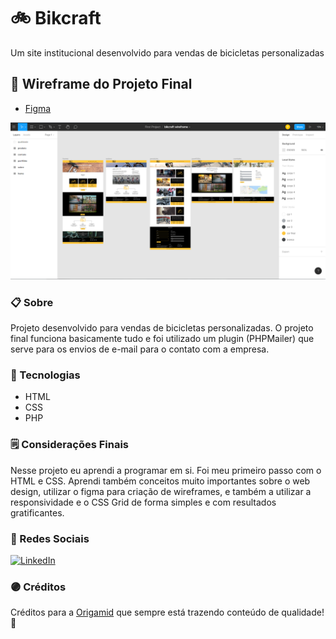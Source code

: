 # 🚲 Bikcraft
Um site institucional desenvolvido para vendas de bicicletas personalizadas

## 📱 Wireframe do Projeto Final
- [Figma](https://www.figma.com/file/5NrcZJqUxsSEigVPF2rhl2/bikcraft-wireframe?node-id=0%3A1)

![Bikcraft Figma](https://github.com/Pedro-Murilo/bikcraft/blob/master/bikcraft-figma.png)

### 📋 Sobre
Projeto desenvolvido para vendas de bicicletas personalizadas. O projeto final funciona basicamente tudo e foi utilizado um plugin (PHPMailer) que serve para os envios de e-mail
para o contato com a empresa. 

### 🚀 Tecnologias

 - HTML
 - CSS
 - PHP
 
 ### 🗒 Considerações Finais
 Nesse projeto eu aprendi a programar em si. Foi meu primeiro passo com o HTML e CSS. Aprendi também conceitos muito importantes sobre o web design, utilizar o figma para criação
 de wireframes, e também a utilizar a responsividade e o CSS Grid de forma simples e com resultados gratificantes.
 
 ### 🔵 Redes Sociais
<a href="https://www.linkedin.com/in/pedro-murilo-3ba7941b6/"><img src="https://img.shields.io/badge/LinkedIn--_.svg?style=social&logo=linkedin" alt="LinkedIn"></a>
 
### 🟣 Créditos
Créditos para a [Origamid](https://www.origamid.com) que sempre está trazendo conteúdo de qualidade! 💜
